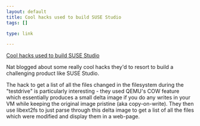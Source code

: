 ```yaml
--- 
layout: default
title: Cool hacks used to build SUSE Studio
tags: []

type: link

---
```

<a href="http://nat.org/blog/2009/07/linux-in-the-browser/">Cool hacks used to build SUSE Studio</a>

Nat blogged about some really cool hacks they'd to resort to build a challenging product like SUSE Studio. 

The hack to get a list of all the files changed in the filesystem during the "testdrive" is particularly interesting - they used QEMU's COW feature which essentially produces a small delta image if you do any writes in your VM while keeping the original image pristine (aka copy-on-write). They then use libext2fs to just parse through this delta image to get a list of all the files which were modified and display them in a web-page.
